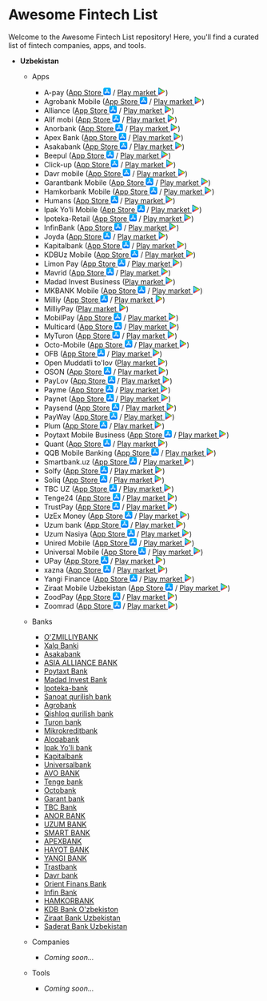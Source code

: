 # Awesome Fintech List

Welcome to the Awesome Fintech List repository! Here, you'll find a curated list of fintech companies, apps, and tools.

- **Uzbekistan**
    - Apps
      * A-pay (<a href="https://store.apple.com/link-to-a-pay-app-for-iphone">App Store <img src="app-store.png" alt="App Store" style="width: 15px;"></a> / <a href="https://store.apple.com/link-to-a-pay-app-for-iphone">Play market <img src="play-market.png" alt="App Store" style="width: 15px;"></a>)
      * Agrobank Mobile (<a href="https://apps.apple.com/uz/app/agrobank-mobile/id1451292895">App Store <img src="app-store.png" alt="App Store" style="width: 15px;"></a> / <a href="https://store.apple.com/link-to-a-pay-app-for-iphone">Play market <img src="play-market.png" alt="App Store" style="width: 15px;"></a>)
      * Alliance (<a href="https://apps.apple.com/uz/app/alliance-mobile-banking/id1535751933">App Store <img src="app-store.png" alt="App Store" style="width: 15px;"></a> / <a href="https://store.apple.com/link-to-a-pay-app-for-iphone">Play market <img src="play-market.png" alt="App Store" style="width: 15px;"></a>)
      * Alif mobi (<a href="https://apps.apple.com/uz/app/alif-mobi-payment-transfers/id1331374853">App Store <img src="app-store.png" alt="App Store" style="width: 15px;"></a> / <a href="https://store.apple.com/link-to-a-pay-app-for-iphone">Play market <img src="play-market.png" alt="App Store" style="width: 15px;"></a>)
      * Anorbank (<a href="https://apps.apple.com/uz/app/anorbank/id1579623268">App Store <img src="app-store.png" alt="App Store" style="width: 15px;"></a> / <a href="https://store.apple.com/link-to-a-pay-app-for-iphone">Play market <img src="play-market.png" alt="App Store" style="width: 15px;"></a>)
      * Apex Bank (<a href="https://apps.apple.com/uz/app/apex-bank/id6446653912">App Store <img src="app-store.png" alt="App Store" style="width: 15px;"></a> / <a href="https://store.apple.com/link-to-a-pay-app-for-iphone">Play market <img src="play-market.png" alt="App Store" style="width: 15px;"></a>)
      * Asakabank (<a href="https://apps.apple.com/uz/app/asakabank/id1574165416">App Store <img src="app-store.png" alt="App Store" style="width: 15px;"></a> / <a href="https://store.apple.com/link-to-a-pay-app-for-iphone">Play market <img src="play-market.png" alt="App Store" style="width: 15px;"></a>)
      * Beepul (<a href="https://apps.apple.com/uz/app/beepul/id1168589903">App Store <img src="app-store.png" alt="App Store" style="width: 15px;"></a> / <a href="https://store.apple.com/link-to-a-pay-app-for-iphone">Play market <img src="play-market.png" alt="App Store" style="width: 15px;"></a>)
      * Click-up (<a href="https://apps.apple.com/uz/app/click-up/id768132591">App Store <img src="app-store.png" alt="App Store" style="width: 15px;"></a> / <a href="https://store.apple.com/link-to-a-pay-app-for-iphone">Play market <img src="play-market.png" alt="App Store" style="width: 15px;"></a>)
      * Davr mobile (<a href="https://apps.apple.com/uz/app/davr-mobile/id1575233851">App Store <img src="app-store.png" alt="App Store" style="width: 15px;"></a> / <a href="https://store.apple.com/link-to-a-pay-app-for-iphone">Play market <img src="play-market.png" alt="App Store" style="width: 15px;"></a>)
      * Garantbank Mobile (<a href="https://apps.apple.com/uz/app/garant-bank-mobile/id1470033169">App Store <img src="app-store.png" alt="App Store" style="width: 15px;"></a> / <a href="https://store.apple.com/link-to-a-pay-app-for-iphone">Play market <img src="play-market.png" alt="App Store" style="width: 15px;"></a>)
      * Hamkorbank Mobile (<a href="https://apps.apple.com/uz/app/hamkormobile/id1219223015">App Store <img src="app-store.png" alt="App Store" style="width: 15px;"></a> / <a href="https://store.apple.com/link-to-a-pay-app-for-iphone">Play market <img src="play-market.png" alt="App Store" style="width: 15px;"></a>)
      * Humans (<a href="https://apps.apple.com/uz/app/humans-uz/id1508198703">App Store <img src="app-store.png" alt="App Store" style="width: 15px;"></a> / <a href="https://store.apple.com/link-to-a-pay-app-for-iphone">Play market <img src="play-market.png" alt="App Store" style="width: 15px;"></a>)
      * Ipak Yo’li Mobile (<a href="https://apps.apple.com/uz/app/ipak-yoli-mobile/id1436677359">App Store <img src="app-store.png" alt="App Store" style="width: 15px;"></a> / <a href="https://store.apple.com/link-to-a-pay-app-for-iphone">Play market <img src="play-market.png" alt="App Store" style="width: 15px;"></a>)
      * Ipoteka-Retail (<a href="https://apps.apple.com/uz/app/ipoteka-retail/id1637057203">App Store <img src="app-store.png" alt="App Store" style="width: 15px;"></a> / <a href="https://store.apple.com/link-to-a-pay-app-for-iphone">Play market <img src="play-market.png" alt="App Store" style="width: 15px;"></a>)
      * InfinBank (<a href="https://apps.apple.com/uz/app/infinbank/id1454367354">App Store <img src="app-store.png" alt="App Store" style="width: 15px;"></a> / <a href="https://store.apple.com/link-to-a-pay-app-for-iphone">Play market <img src="play-market.png" alt="App Store" style="width: 15px;"></a>)
      * Joyda (<a href="https://apps.apple.com/uz/app/joyda/id1499606946">App Store <img src="app-store.png" alt="App Store" style="width: 15px;"></a> / <a href="https://store.apple.com/link-to-a-pay-app-for-iphone">Play market <img src="play-market.png" alt="App Store" style="width: 15px;"></a>)
      * Kapitalbank (<a href="https://apps.apple.com/uz/app/kapitalbank-bank-uzbekistan/id1546213356">App Store <img src="app-store.png" alt="App Store" style="width: 15px;"></a> / <a href="https://store.apple.com/link-to-a-pay-app-for-iphone">Play market <img src="play-market.png" alt="App Store" style="width: 15px;"></a>)
      * KDBUz Mobile (<a href="https://apps.apple.com/uz/app/kdbuz-mobile/id6448983924">App Store <img src="app-store.png" alt="App Store" style="width: 15px;"></a> / <a href="https://store.apple.com/link-to-a-pay-app-for-iphone">Play market <img src="play-market.png" alt="App Store" style="width: 15px;"></a>)
      * Limon Pay (<a href="https://apps.apple.com/uz/app/limon-pay/id1660046783">App Store <img src="app-store.png" alt="App Store" style="width: 15px;"></a> / <a href="https://store.apple.com/link-to-a-pay-app-for-iphone">Play market <img src="play-market.png" alt="App Store" style="width: 15px;"></a>)
      * Mavrid (<a href="https://apps.apple.com/uz/app/mavrid/id6445884560">App Store <img src="app-store.png" alt="App Store" style="width: 15px;"></a> / <a href="https://store.apple.com/link-to-a-pay-app-for-iphone">Play market <img src="play-market.png" alt="App Store" style="width: 15px;"></a>)
      * Madad Invest Business (<a href="https://store.apple.com/link-to-a-pay-app-for-iphone">Play market <img src="play-market.png" alt="App Store" style="width: 15px;"></a>)
      * MKBANK Mobile (<a href="https://apps.apple.com/uz/app/mkb-mobile/id1440132932">App Store <img src="app-store.png" alt="App Store" style="width: 15px;"></a> / <a href="https://store.apple.com/link-to-a-pay-app-for-iphone">Play market <img src="play-market.png" alt="App Store" style="width: 15px;"></a>)
      * Milliy (<a href="https://apps.apple.com/uz/app/milliy/id1297283006">App Store <img src="app-store.png" alt="App Store" style="width: 15px;"></a> / <a href="https://store.apple.com/link-to-a-pay-app-for-iphone">Play market <img src="play-market.png" alt="App Store" style="width: 15px;"></a>)
      * MilliyPay (<a href="https://store.apple.com/link-to-a-pay-app-for-iphone">Play market <img src="play-market.png" alt="App Store" style="width: 15px;"></a>)
      * MobilPay (<a href="https://apps.apple.com/uz/app/mobilpay/id1510320831">App Store <img src="app-store.png" alt="App Store" style="width: 15px;"></a> / <a href="https://store.apple.com/link-to-a-pay-app-for-iphone">Play market <img src="play-market.png" alt="App Store" style="width: 15px;"></a>)
      * Multicard (<a href="https://apps.apple.com/uz/app/multicard-jett-%D0%B8%D0%BD%D0%B2%D0%B5%D1%81%D1%82%D0%B8%D1%86%D0%B8%D0%B8/id1530741420">App Store <img src="app-store.png" alt="App Store" style="width: 15px;"></a> / <a href="https://store.apple.com/link-to-a-pay-app-for-iphone">Play market <img src="play-market.png" alt="App Store" style="width: 15px;"></a>)
      * MyTuron (<a href="https://apps.apple.com/uz/app/my-turon/id1639122039">App Store <img src="app-store.png" alt="App Store" style="width: 15px;"></a> / <a href="https://store.apple.com/link-to-a-pay-app-for-iphone">Play market <img src="play-market.png" alt="App Store" style="width: 15px;"></a>)
      * Octo-Mobile (<a href="https://apps.apple.com/uz/app/octo-mobile/id1460141475">App Store <img src="app-store.png" alt="App Store" style="width: 15px;"></a> / <a href="https://store.apple.com/link-to-a-pay-app-for-iphone">Play market <img src="play-market.png" alt="App Store" style="width: 15px;"></a>)
      * OFB (<a href="https://apps.apple.com/uz/app/ofb/id1496134198">App Store <img src="app-store.png" alt="App Store" style="width: 15px;"></a> / <a href="https://store.apple.com/link-to-a-pay-app-for-iphone">Play market <img src="play-market.png" alt="App Store" style="width: 15px;"></a>)
      * Open Muddatli to'lov (<a href="https://store.apple.com/link-to-a-pay-app-for-iphone">Play market <img src="play-market.png" alt="App Store" style="width: 15px;"></a>)
      * OSON (<a href="https://apps.apple.com/uz/app/oson/id1207834182">App Store <img src="app-store.png" alt="App Store" style="width: 15px;"></a> / <a href="https://store.apple.com/link-to-a-pay-app-for-iphone">Play market <img src="play-market.png" alt="App Store" style="width: 15px;"></a>)
      * PayLov (<a href="https://apps.apple.com/uz/app/paylov/id6444838542">App Store <img src="app-store.png" alt="App Store" style="width: 15px;"></a> / <a href="https://store.apple.com/link-to-a-pay-app-for-iphone">Play market <img src="play-market.png" alt="App Store" style="width: 15px;"></a>)
      * Payme (<a href="https://apps.apple.com/uz/app/payme-%D0%BF%D0%B5%D1%80%D0%B5%D0%B2%D0%BE%D0%B4%D1%8B-%D0%B8-%D0%BF%D0%BB%D0%B0%D1%82%D0%B5%D0%B6%D0%B8/id1093525667">App Store <img src="app-store.png" alt="App Store" style="width: 15px;"></a> / <a href="https://store.apple.com/link-to-a-pay-app-for-iphone">Play market <img src="play-market.png" alt="App Store" style="width: 15px;"></a>)
      * Paynet (<a href="https://apps.apple.com/uz/app/paynet-%D0%BF%D0%B5%D1%80%D0%B5%D0%B2%D0%BE%D0%B4%D1%8B-%D0%BF%D0%BB%D0%B0%D1%82%D0%B5%D0%B6%D0%B8/id1307888692">App Store <img src="app-store.png" alt="App Store" style="width: 15px;"></a> / <a href="https://store.apple.com/link-to-a-pay-app-for-iphone">Play market <img src="play-market.png" alt="App Store" style="width: 15px;"></a>)
      * Paysend (<a href="https://apps.apple.com/uz/app/paysend-money-transfer-app/id1140130413">App Store <img src="app-store.png" alt="App Store" style="width: 15px;"></a> / <a href="https://store.apple.com/link-to-a-pay-app-for-iphone">Play market <img src="play-market.png" alt="App Store" style="width: 15px;"></a>)
      * PayWay (<a href="https://apps.apple.com/uz/app/payway-%D1%83%D0%B4%D0%BE%D0%B1%D0%BD%D1%8B%D0%B5-%D0%BF%D0%B5%D1%80%D0%B5%D0%B2%D0%BE%D0%B4%D1%8B-%D0%BF%D0%BE-%D1%81%D0%BD%D0%B3/id1618972814">App Store <img src="app-store.png" alt="App Store" style="width: 15px;"></a> / <a href="https://store.apple.com/link-to-a-pay-app-for-iphone">Play market <img src="play-market.png" alt="App Store" style="width: 15px;"></a>)
      * Plum (<a href="https://apps.apple.com/uz/app/plum-uz/id1447849889">App Store <img src="app-store.png" alt="App Store" style="width: 15px;"></a> / <a href="https://store.apple.com/link-to-a-pay-app-for-iphone">Play market <img src="play-market.png" alt="App Store" style="width: 15px;"></a>)
      * Poytaxt Mobile Business (<a href="https://apps.apple.com/uz/app/poytaxt-mobile/id1488568404">App Store <img src="app-store.png" alt="App Store" style="width: 15px;"></a> / <a href="https://store.apple.com/link-to-a-pay-app-for-iphone">Play market <img src="play-market.png" alt="App Store" style="width: 15px;"></a>)
      * Quant (<a href="https://apps.apple.com/uz/app/quant-uzbekistan/id1524422825">App Store <img src="app-store.png" alt="App Store" style="width: 15px;"></a> / <a href="https://store.apple.com/link-to-a-pay-app-for-iphone">Play market <img src="play-market.png" alt="App Store" style="width: 15px;"></a>)
      * QQB Mobile Banking (<a href="https://apps.apple.com/uz/app/qqb-mobile-banking/id1446723912">App Store <img src="app-store.png" alt="App Store" style="width: 15px;"></a> / <a href="https://store.apple.com/link-to-a-pay-app-for-iphone">Play market <img src="play-market.png" alt="App Store" style="width: 15px;"></a>)
      * Smartbank.uz (<a href="https://apps.apple.com/uz/app/smartbank-uz/id6446754221">App Store <img src="app-store.png" alt="App Store" style="width: 15px;"></a> / <a href="https://store.apple.com/link-to-a-pay-app-for-iphone">Play market <img src="play-market.png" alt="App Store" style="width: 15px;"></a>)
      * Solfy (<a href="https://apps.apple.com/uz/app/solfy/id1641669414">App Store <img src="app-store.png" alt="App Store" style="width: 15px;"></a> / <a href="https://store.apple.com/link-to-a-pay-app-for-iphone">Play market <img src="play-market.png" alt="App Store" style="width: 15px;"></a>)
      * Soliq (<a href="https://apps.apple.com/uz/app/soliq/id1518038410">App Store <img src="app-store.png" alt="App Store" style="width: 15px;"></a> / <a href="https://store.apple.com/link-to-a-pay-app-for-iphone">Play market <img src="play-market.png" alt="App Store" style="width: 15px;"></a>)
      * TBC UZ (<a href="https://apps.apple.com/uz/app/tbc-uz-online-mobile-banking/id1450503714">App Store <img src="app-store.png" alt="App Store" style="width: 15px;"></a> / <a href="https://store.apple.com/link-to-a-pay-app-for-iphone">Play market <img src="play-market.png" alt="App Store" style="width: 15px;"></a>)
      * Tenge24 (<a href="https://apps.apple.com/uz/app/tenge24/id1586139053">App Store <img src="app-store.png" alt="App Store" style="width: 15px;"></a> / <a href="https://store.apple.com/link-to-a-pay-app-for-iphone">Play market <img src="play-market.png" alt="App Store" style="width: 15px;"></a>)
      * TrustPay (<a href="https://apps.apple.com/uz/app/trastpay/id6443658536">App Store <img src="app-store.png" alt="App Store" style="width: 15px;"></a> / <a href="https://store.apple.com/link-to-a-pay-app-for-iphone">Play market <img src="play-market.png" alt="App Store" style="width: 15px;"></a>)
      * UzEx Money (<a href="https://apps.apple.com/uz/app/uzexmoney/id1578689864">App Store <img src="app-store.png" alt="App Store" style="width: 15px;"></a> / <a href="https://store.apple.com/link-to-a-pay-app-for-iphone">Play market <img src="play-market.png" alt="App Store" style="width: 15px;"></a>)
      * Uzum bank (<a href="https://apps.apple.com/uz/app/uzum-bank-onlayn-ozbekiston/id1492307726">App Store <img src="app-store.png" alt="App Store" style="width: 15px;"></a> / <a href="https://store.apple.com/link-to-a-pay-app-for-iphone">Play market <img src="play-market.png" alt="App Store" style="width: 15px;"></a>)
      * Uzum Nasiya (<a href="https://apps.apple.com/uz/app/uzum-nasiya-muddatli-tolov/id1579281935">App Store <img src="app-store.png" alt="App Store" style="width: 15px;"></a> / <a href="https://store.apple.com/link-to-a-pay-app-for-iphone">Play market <img src="play-market.png" alt="App Store" style="width: 15px;"></a>)
      * Unired Mobile (<a href="https://apps.apple.com/uz/app/unired-%D0%B4%D0%B5%D0%BD%D0%B5%D0%B6%D0%BD%D1%8B%D0%B5-%D0%BF%D0%B5%D1%80%D0%B5%D0%B2%D0%BE%D0%B4%D1%8B/id1547412944">App Store <img src="app-store.png" alt="App Store" style="width: 15px;"></a> / <a href="https://store.apple.com/link-to-a-pay-app-for-iphone">Play market <img src="play-market.png" alt="App Store" style="width: 15px;"></a>)
      * Universal Mobile (<a href="https://apps.apple.com/uz/app/universal-mobile/id1368502147">App Store <img src="app-store.png" alt="App Store" style="width: 15px;"></a> / <a href="https://store.apple.com/link-to-a-pay-app-for-iphone">Play market <img src="play-market.png" alt="App Store" style="width: 15px;"></a>)
      * UPay (<a href="https://apps.apple.com/uz/app/upay-%D0%BF%D0%BB%D0%B0%D1%82%D0%B5%D0%B6%D0%B8-%D0%B8-%D0%BF%D0%B5%D1%80%D0%B5%D0%B2%D0%BE%D0%B4%D1%8B/id1087694828">App Store <img src="app-store.png" alt="App Store" style="width: 15px;"></a> / <a href="https://store.apple.com/link-to-a-pay-app-for-iphone">Play market <img src="play-market.png" alt="App Store" style="width: 15px;"></a>)
      * xazna (<a href="https://apps.apple.com/uz/app/xazna/id1642489915">App Store <img src="app-store.png" alt="App Store" style="width: 15px;"></a> / <a href="https://store.apple.com/link-to-a-pay-app-for-iphone">Play market <img src="play-market.png" alt="App Store" style="width: 15px;"></a>)
      * Yangi Finance (<a href="https://apps.apple.com/uz/app/yangi-finance/id1644376437">App Store <img src="app-store.png" alt="App Store" style="width: 15px;"></a> / <a href="https://store.apple.com/link-to-a-pay-app-for-iphone">Play market <img src="play-market.png" alt="App Store" style="width: 15px;"></a>)
      * Ziraat Mobile Uzbekistan (<a href="https://apps.apple.com/uz/app/ziraat-mobile-uzbekistan/id1540767956">App Store <img src="app-store.png" alt="App Store" style="width: 15px;"></a> / <a href="https://store.apple.com/link-to-a-pay-app-for-iphone">Play market <img src="play-market.png" alt="App Store" style="width: 15px;"></a>)
      * ZoodPay (<a href="https://apps.apple.com/uz/app/zood-zoodpay-zoodmall/id1281450163">App Store <img src="app-store.png" alt="App Store" style="width: 15px;"></a> / <a href="https://store.apple.com/link-to-a-pay-app-for-iphone">Play market <img src="play-market.png" alt="App Store" style="width: 15px;"></a>)
      * Zoomrad (<a href="https://apps.apple.com/uz/app/zoomrad/id1522419775e">App Store <img src="app-store.png" alt="App Store" style="width: 15px;"></a> / <a href="https://store.apple.com/link-to-a-pay-app-for-iphone">Play market <img src="play-market.png" alt="App Store" style="width: 15px;"></a>)

    - Banks
      * [O'ZMILLIYBANK](https://nbu.uz)
      * [Xalq Banki](https://xb.uz)
      * [Asakabank](https://asakabank.uz)
      * [ASIA ALLIANCE BANK](https://aab.uz)
      * [Poytaxt Bank](https://poytaxtbank.uz)
      * [Madad Invest Bank](https://madadinvestbank.uz)
      * [Ipoteka-bank](https://ipotekabank.uz)
      * [Sanoat qurilish bank](https://sqb.uz)
      * [Agrobank](https://agrobank.uz)
      * [Qishloq qurilish bank](https://qishloqqurilishbank.uz)
      * [Turon bank](https://turonbank.uz)
      * [Mikrokreditbank](https://mikrokreditbank.uz)
      * [Aloqabank](https://aloqabank.uz)
      * [Ipak Yo'li bank](https://ipakyulibank.uz)
      * [Kapitalbank](https://kapitalbank.uz)
      * [Universalbank](https://universalbank.uz)
      * [AVO BANK](https://avobank.uz)
      * [Tenge bank](https://tengebank.uz)
      * [Octobank](https://octobank.uz)
      * [Garant bank](https://garantbank.uz)
      * [TBC Bank](https://tbcbank.uz)
      * [ANOR BANK](https://anorbank.uz)
      * [UZUM BANK](https://uzumbank.uz)
      * [SMART BANK](https://smartbank.uz)
      * [APEXBANK](https://apexbank.uz)
      * [HAYOT BANK](https://hayotbank.uz)
      * [YANGI BANK](https://yangibank.uz)
      * [Trastbank](https://trastbank.uz)
      * [Davr bank](https://davrbank.uz)
      * [Orient Finans Bank](https://ofb.uz)
      * [Infin Bank](https://infinbank.com)
      * [HAMKORBANK](https://hamkorbank.uz)
      * [KDB Bank O'zbekiston](https://kdb.uz)
      * [Ziraat Bank Uzbekistan](https://ziraatbank.uz)
      * [Saderat Bank Uzbekistan](https://saderatbank.uz)

    - Companies
      * _Coming soon..._

    - Tools
      * _Coming soon..._
